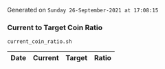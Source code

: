 Generated on `Sunday 26-September-2021 at 17:08:15`

### Current to Target Coin Ratio
`current_coin_ratio.sh`

Date|Current|Target|Ratio
---|---|---|---
